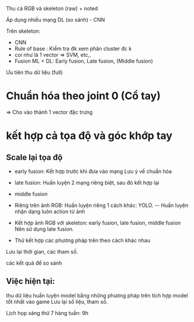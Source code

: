 



Thu cả RGB và skeleton (raw) + noted

Áp dụng nhiều mạng DL (so sánh) - CNN

Trên skeleton: 

- CNN
- Rule of base : Kiểm tra đk xem phân cluster đc k 
- coi như là 1 vector => SVM, etc,.
- Fusion ML + DL: Early fusion, Late fusion, (Middle fusion)

Ưu tiên thu dữ liệu (full)


# Chuẩn hóa theo joint 0 (Cổ tay)
=> Cho vào thành 1 vector đặc trưng


# kết hợp cả tọa độ và góc khớp tay
## Scale lại tọa độ

- early fusion:
Kết hợp trước khi đưa vào mạng
Lưu ý về chuẩn hóa
- late fusion:
Huấn luyện 2 mạng riêng biệt,
 sau đó kết hợp lại
- middle fusion


- Riêng trên ảnh RGB:
Huấn luyện riêng 1 cách khác:
YOLO.
-- Huấn luyện nhận dạng luôn action từ ảnh


- Kết hợp ảnh RGB với skeleton: 
early fusion, late fusion, middle fusion
Nên sử dụng late fusion.

- Thử kết hợp các phương pháp trên theo cách khác nhau

Lưu lại thời gian, các tham số. 

các kết quả để so sánh


## Việc hiện tại:
thu dữ liệu
huấn luyện model bằng những phương pháp trên
tích hợp model tốt nhất vào game
Lưu lại số liệu, tham số.

Lịch họp sáng thứ 7 hàng tuần: 9h

